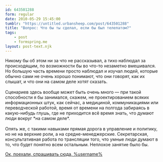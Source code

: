 ```yaml
---
id: 643501288
form: regular
date: 2010-05-29 15:45:00
tumblr: "https://untitled.urbansheep.com/post/643501288"
title: "Вопрос: Что бы ты сделал, если бы был телепатом?"
tags:
    - post
    - formspring.me
layout: post-text.njk
---
```


<p class="formspringmeAnswer">Никому бы об этом ни за что не рассказывал, а тихо наблюдал за происходящим, по возможности бы во что-то незаметно вмешивался. Но большую часть времени просто наблюдал и изучал людей, которые обычно сами не очень хорошо понимают, что они говорят, как их слышат, и что они на самом деле хотят сказать.<br/><br/>
Сценариев здесь вообще может быть очень много — при такой способности я бы занимался, скажем, не проектированием всяких информационных штук, как сейчас, а медициной, коммуникациями или переводческой работой, время от времени на полгода забираясь в какую-нибудь глушь, где не приходится всё время знать, что думают люди вокруг *на самом деле*.<br/><br/>
Опять же, с такими навыками прямая дорога в управление и политику, но не на верхние роли, а на средне-менеджерские. Секретарская, консультативная работа по трансляции того, что умные люди думают в то, что будет понятно всем остальным. Неплохое занятие было бы.</p>

<p class="formspringmeFooter">
    <a href="http://formspring.me/urbansheep">Ок, поехали, спрашивать сюда, %username%</a>
</p>

